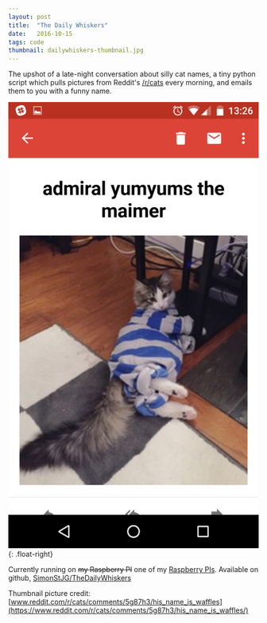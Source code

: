 ```yaml
---
layout: post
title:  "The Daily Whiskers"
date:   2016-10-15
tags: code
thumbnail: dailywhiskers-thumbnail.jpg
---
```


The upshot of a late-night conversation about silly cat names, a tiny python script which pulls pictures from Reddit's [/r/cats](https://www.reddit.com/r/cats) every morning, and emails them to you with a funny name.

![Example Daily Whiskers](/images/daily-whiskers-full.png){: .float-right}

Currently running on ~~my Raspberry PI~~ one of my [Raspberry PIs](https://www.raspberrypi.org/).  Available on github, [SimonStJG/TheDailyWhiskers](https://github.com/SimonStJG/TheDailyWhiskers)

Thumbnail picture credit: [www.reddit.com/r/cats/comments/5g87h3/his_name_is_waffles](https://www.reddit.com/r/cats/comments/5g87h3/his_name_is_waffles/)